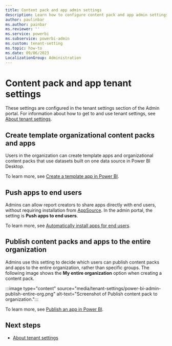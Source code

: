 ```yaml
---
title: Content pack and app admin settings
description: Learn how to configure content pack and app admin settings in Fabric.
author: paulinbar
ms.author: painbar
ms.reviewer: ''
ms.service: powerbi
ms.subservice: powerbi-admin
ms.custom: tenant-setting
ms.topic: how-to
ms.date: 09/06/2023
LocalizationGroup: Administration
---
```


# Content pack and app tenant settings

These settings are configured in the tenant settings section of the Admin portal. For information about how to get to and use tenant settings, see [About tenant settings](tenant-settings-index.md).

## Create template organizational content packs and apps

Users in the organization can create template apps and organizational content packs that use datasets built on one data source in Power BI Desktop.

To learn more, see [Create a template app in Power BI](/power-bi/connect-data/service-template-apps-create).

## Push apps to end users

Admins can allow report creators to share apps directly with end users, without requiring installation from [AppSource](https://appsource.microsoft.com). In the admin portal, the setting is **Push apps to end users**.

To learn more, see [Automatically install apps for end users](/power-bi/collaborate-share/service-create-distribute-apps#automatically-install-apps-for-end-users).

## Publish content packs and apps to the entire organization

Admins use this setting to decide which users can publish content packs and apps to the entire organization, rather than specific groups. The following image shows the **My entire organization** option when creating a content pack.

:::image type="content" source="media/tenant-settings/power-bi-admin-publish-entire-org.png" alt-text="Screenshot of Publish content pack to organization.":::

To learn more, see [Publish an app in Power BI](/power-bi/collaborate-share/service-create-distribute-apps#publish-the-app-to-your-entire-organization).

## Next steps

* [About tenant settings](tenant-settings-index.md)
